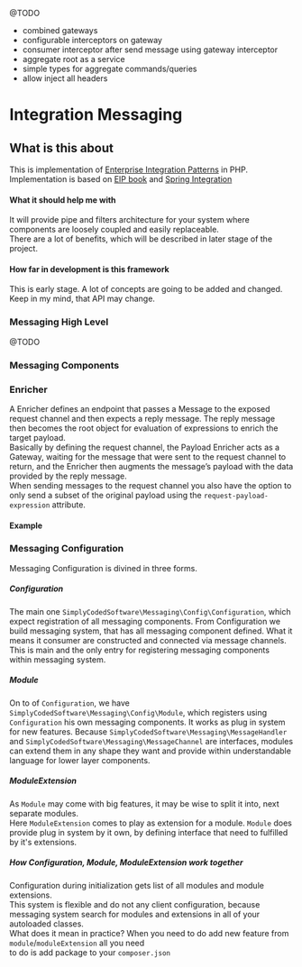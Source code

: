 @TODO 

- combined gateways
- configurable interceptors on gateway
- consumer interceptor after send message using gateway interceptor
- aggregate root as a service
- simple types for aggregate commands/queries
- allow inject all headers


# Integration Messaging

## What is this about

This is implementation of [Enterprise Integration Patterns](enterpriseintegrationpatterns.com) in PHP.  
Implementation is based on [EIP book](https://www.amazon.com/Enterprise-Integration-Patterns-Designing-Deploying/dp/0321200683) 
and [Spring Integration](https://projects.spring.io/spring-integration/)   

#### What it should help me with

It will provide pipe and filters architecture for your system where components are loosely coupled and easily replaceable.  
There are a lot of benefits, which will be described in later stage of the project. 

#### How far in development is this framework

This is early stage. A lot of concepts are going to be added and changed.   
Keep in my mind, that API may change.

### Messaging High Level

@TODO

### Messaging Components

### Enricher

A Enricher defines an endpoint that passes a Message to the exposed request channel and then expects a reply message. The reply message then becomes the root object for evaluation of expressions to enrich the target payload.  
Basically by defining the request channel, the Payload Enricher acts as a Gateway, waiting for the message that were sent to the request channel to return, and the Enricher then augments the message’s payload with the data provided by the reply message.  
When sending messages to the request channel you also have the option to only send a subset of the original payload using the `request-payload-expression` attribute.  

#### Example


### Messaging Configuration

Messaging Configuration is divined in three forms.  

##### Configuration 
The main one `SimplyCodedSoftware\Messaging\Config\Configuration`, which expect 
registration of all messaging components. From Configuration we build messaging system, that 
has all messaging component defined. What it means it consumer are constructed and connected via 
message channels.  
This is main and the only entry for registering messaging components within messaging system.


##### Module
On to of `Configuration`, we have `SimplyCodedSoftware\Messaging\Config\Module`, which
registers using `Configuration` his own messaging components. 
It works as plug in system for new features. 
Because `SimplyCodedSoftware\Messaging\MessageHandler` and `SimplyCodedSoftware\Messaging\MessageChannel`
are interfaces, modules can extend them in any shape they want and provide within understandable language for lower
layer components. 

##### ModuleExtension

As `Module` may come with big features, it may be wise to split it into, next separate modules.  
Here `ModuleExtension` comes to play as extension for a module. 
`Module` does provide plug in system by it own, by defining interface that need to fulfilled by it's
extensions.


##### How Configuration, Module, ModuleExtension work together

Configuration during initialization gets list of all modules and module extensions.  
This system is flexible and do not any client configuration, because messaging system search for 
modules and extensions in all of your autoloaded classes.   
What does it mean in practice? When you need to do add new feature from `module`/`moduleExtension` all you need  
to do is add package to your `composer.json`